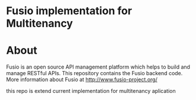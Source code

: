 Fusio implementation for Multitenancy
=====================================

# About

Fusio is an open source API management platform which helps to build and manage 
RESTful APIs. This repository contains the Fusio backend code. More information
about Fusio at http://www.fusio-project.org/

this repo is extend current implementation for multitenancy aplication
